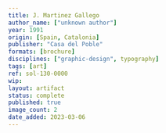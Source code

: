 ```yaml
---
title: J. Martinez Gallego
author_name: ["unknown author"]
year: 1991
origin: [Spain, Catalonia]
publisher: "Casa del Poble"
formats: [brochure]
disciplines: ["graphic-design", typography]
tags: [art]
ref: sol-130-0000
wip:
layout: artifact
status: complete
published: true
image_count: 2
date_added: 2023-03-06
---
```

